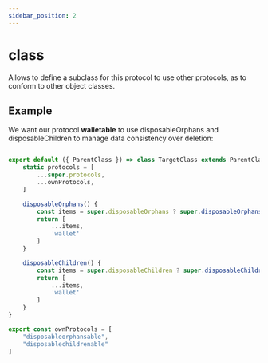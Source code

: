 ```yaml
---
sidebar_position: 2
---
```


# class

Allows to define a subclass for this protocol to use other protocols, as to conform to other object classes.

## Example
We want our protocol **walletable** to use disposableOrphans and disposableChildren to manage data consistency over deletion:

```js

export default ({ ParentClass }) => class TargetClass extends ParentClass {
    static protocols = [
        ...super.protocols,
        ...ownProtocols,
    ]

    disposableOrphans() {
        const items = super.disposableOrphans ? super.disposableOrphans() : []
        return [
            ...items,
            'wallet'
        ]
    }

    disposableChildren() {
        const items = super.disposableChildren ? super.disposableChildren() : []
        return [
            ...items,
            'wallet'
        ]
    }
}

export const ownProtocols = [
    "disposableorphansable",
    "disposablechildrenable"
]
``` 
